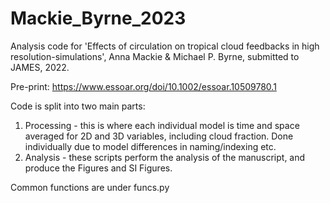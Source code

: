 # Mackie_Byrne_2023
Analysis code for 'Effects of circulation on tropical cloud feedbacks in high resolution-simulations', Anna Mackie & Michael P. Byrne, submitted to JAMES, 2022.

Pre-print: https://www.essoar.org/doi/10.1002/essoar.10509780.1

Code is split into two main parts:
1. Processing - this is where each individual model is time and space averaged for 2D and 3D variables, including cloud fraction. Done individually due to model differences in naming/indexing etc.
2. Analysis - these scripts perform the analysis of the manuscript, and produce the Figures and SI Figures.

Common functions are under funcs.py
